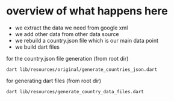 # overview of what happens here

 - we extract the data we need from google xml
 - we add other data from other data source
 - we rebuild a country.json file which is our main data point
 - we build dart files 


for the country.json file generation  (from root dir)

`dart lib/resources/original/generate_countries_json.dart`

for generating dart files (from root dir)

`dart lib/resources/generate_country_data_files.dart`
